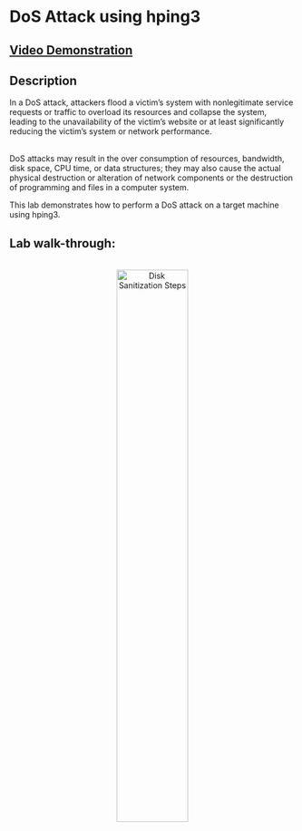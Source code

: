 <h1>DoS Attack using hping3</h1>

 ## [Video Demonstration](https://drive.google.com/file/d/1brMxhsk2Lgn2TStylAMgNuw8vDVqLB70/view?usp=drive_link)

<h2>Description</h2>
In a DoS attack, attackers flood a victim’s system with nonlegitimate service requests or traffic to overload its resources and collapse the system, leading to the unavailability of the victim’s website or at least significantly reducing the victim’s system or network performance.<br><br>

DoS attacks may result in the over consumption of resources, bandwidth, disk space, CPU time, or data structures; they may also cause the actual physical destruction or alteration of network components or the destruction of programming and files in a computer system.<br>

This lab demonstrates how to perform a DoS attack on a target machine using hping3. 
<br />

<h2>Lab walk-through:</h2>

<p align="center">
 <br/>
<img src="https://i.imgur.com/V7rtKrK.png" height="50%" width="50%" alt="Disk Sanitization Steps"/>
<br />
<br />
